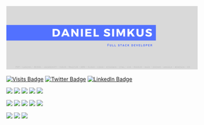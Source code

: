 [![Daniel Simkus' GitHub Banner](./assets/banner.png)](https://twitter.com/DanielSimkus)

[![Visits Badge](https://badges.pufler.dev/visits/danielsimkus/danielsimkus)](https:braydoncoyer.dev)
[![Twitter Badge](https://img.shields.io/badge/Twitter-Profile-informational?style=flat&logo=twitter&logoColor=white&color=1CA2F1)](https://twitter.com/DanielSimkus)
[![LinkedIn Badge](https://img.shields.io/badge/LinkedIn-Profile-informational?style=flat&logo=linkedin&logoColor=white&color=0D76A8)](https://www.linkedin.com/in/danny-simkus-458970a3/)

![](https://img.shields.io/badge/Code-Php-informational?style=flat&logo=PHP&logoColor=white&color=5171ff)
![](https://img.shields.io/badge/Code-Laravel-informational?style=flat&logo=laravel&logoColor=white&color=5171ff)
![](https://img.shields.io/badge/Code-Javascript-informational?style=flat&logo=javascript&logoColor=white&color=5171ff)
![](https://img.shields.io/badge/Code-IntertiaJs-informational?style=flat&logo=inertiajs&logoColor=white&color=5171ff)
![](https://img.shields.io/badge/Code-React-informational?style=flat&logo=react&logoColor=white&color=5171ff)

![](https://img.shields.io/badge/Server-Ubuntu-informational?style=flat&logo=ubuntu&logoColor=white&color=5171ff)
![](https://img.shields.io/badge/Server-Ansible-informational?style=flat&logo=ansible&logoColor=white&color=5171ff)
![](https://img.shields.io/badge/Server-NGiNX-informational?style=flat&logo=nginx&logoColor=white&color=5171ff)
![](https://img.shields.io/badge/Server-apache-informational?style=flat&logo=apache&logoColor=white&color=5171ff)
![](https://img.shields.io/badge/Server-Docker-informational?style=flat&logo=docker&logoColor=white&color=5171ff)

![](https://img.shields.io/badge/Style-CSS-informational?style=flat&logo=css3&logoColor=white&color=5171ff)
![](https://img.shields.io/badge/Style-Tailwind-informational?style=flat&logo=Tailwind-CSS&logoColor=white&color=5171ff)
![](https://img.shields.io/badge/Style-Sass-informational?style=flat&logo=Sass&logoColor=white&color=5171ff)
